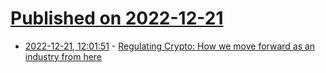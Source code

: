# [Published on 2022-12-21](index.md)

* [2022-12-21, 12:01:51](https://news.ycombinator.com/item?id=34079542) - [Regulating Crypto: How we move forward as an industry from here](https://www.coinbase.com/blog/regulating-crypto-how-we-move-forward-as-an-industry-from-here)
